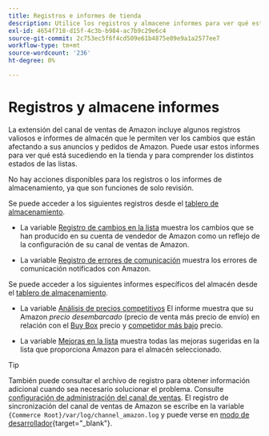 ```yaml
---
title: Registros e informes de tienda
description: Utilice los registros y almacene informes para ver qué está sucediendo en la tienda de Adobe Commerce o Magento Open Source y en las listas de Amazon Marketplace.
exl-id: 4654f718-d15f-4c3b-b984-ac7b9c29e6c4
source-git-commit: 2c753ec5f6f4cd509e61b4875e09e9a1a2577ee7
workflow-type: tm+mt
source-wordcount: '236'
ht-degree: 0%

---
```


# Registros y almacene informes

La extensión del canal de ventas de Amazon incluye algunos registros valiosos e informes de almacén que le permiten ver los cambios que están afectando a sus anuncios y pedidos de Amazon. Puede usar estos informes para ver qué está sucediendo en la tienda y para comprender los distintos estados de las listas.

No hay acciones disponibles para los registros o los informes de almacenamiento, ya que son funciones de solo revisión.

Se puede acceder a los siguientes registros desde el [tablero de almacenamiento](./amazon-store-dashboard.md).

- La variable [Registro de cambios en la lista](./listing-changes-log.md) muestra los cambios que se han producido en su cuenta de vendedor de Amazon como un reflejo de la configuración de su canal de ventas de Amazon.

- La variable [Registro de errores de comunicación](./communication-errors-log.md) muestra los errores de comunicación notificados con Amazon.

Se puede acceder a los siguientes informes específicos del almacén desde el [tablero de almacenamiento](./amazon-store-dashboard.md).

- La variable [Análisis de precios competitivos](./competitive-price-analysis.md) El informe muestra que su Amazon _precio desembarcado_ (precio de venta más precio de envío) en relación con el [Buy Box](./buy-box-competitor-pricing.md) precio y [competidor más bajo](./lowest-competitor-pricing.md) precio.

- La variable [Mejoras en la lista](./listing-improvements.md) muestra todas las mejoras sugeridas en la lista que proporciona Amazon para el almacén seleccionado.

>[!TIP]
>
>También puede consultar el archivo de registro para obtener información adicional cuando sea necesario solucionar el problema. Consulte [configuración de administración del canal de ventas](./sales-channel-settings.md). El registro de sincronización del canal de ventas de Amazon se escribe en la variable `{Commerce Root}/var/log/channel_amazon.log` y puede verse en [modo de desarrollador](https://docs.magento.com/user-guide/magento/installation-modes.html){target=&quot;_blank&quot;}.
